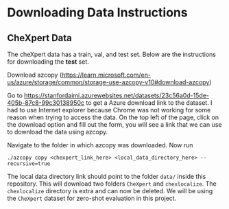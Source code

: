 # Downloading Data Instructions

## CheXpert Data

The cheXpert data has a train, val, and test set. Below are the instructions for downloading the **test** set.

Download azcopy (https://learn.microsoft.com/en-us/azure/storage/common/storage-use-azcopy-v10#download-azcopy)

Go to https://stanfordaimi.azurewebsites.net/datasets/23c56a0d-15de-405b-87c8-99c30138950c to get a Azure download link to the dataset. I had to use Internet explorer because Chrome was not working for some reason when trying to access the data. On the top left of the page, click on the download option and fill out the form, you will see a link that we can use to download the data using azcopy.

Navigate to the folder in which azcopy was downloaded. Now run

```
./azcopy copy <chexpert_link_here> <local_data_directory_here> --recursive=true
```

The local data directory link should point to the folder `data/` inside this repository. This will download two folders `CheXpert` and `chexlocalize`. The `chexlocalize` directory is extra and can now be deleted. We will be using the `CheXpert` dataset for zero-shot evaluation in this project.